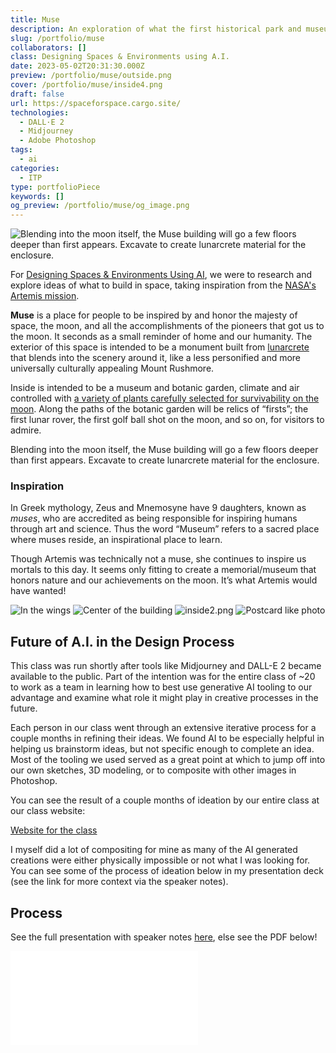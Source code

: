 ```yaml
---
title: Muse
description: An exploration of what the first historical park and museum of the moon might look like using generative AI art tooling.
slug: /portfolio/muse
collaborators: []
class: Designing Spaces & Environments using A.I.
date: 2023-05-02T20:31:30.000Z
preview: /portfolio/muse/outside.png
cover: /portfolio/muse/inside4.png
draft: false
url: https://spaceforspace.cargo.site/
technologies:
  - DALL·E 2
  - Midjourney
  - Adobe Photoshop
tags:
  - ai
categories:
  - ITP
type: portfolioPiece
keywords: []
og_preview: /portfolio/muse/og_image.png
---
```


![Blending into the moon itself, the Muse building will go a few floors deeper than first appears. Excavate to create lunarcrete material for the enclosure.](/portfolio/muse/outside.png)

For [Designing Spaces & Environments Using AI](https://spaceforspace.cargo.site/About), we were to research and explore ideas of what to build in space, taking inspiration from the [NASA's Artemis mission](https://www.nasa.gov/specials/artemis/).

********Muse******** is a place for people to be inspired by and honor the majesty of space, the moon, and all the accomplishments of the pioneers that got us to the moon. It seconds as a small reminder of home and our humanity. The exterior of this space is intended to be a monument built from [lunarcrete](https://en.wikipedia.org/wiki/Lunarcrete) that blends into the scenery around it, like a less personified and more universally culturally appealing Mount Rushmore.

Inside is intended to be a museum and botanic garden, climate and air controlled with [a variety of plants carefully selected for survivability on the moon](https://phys.org/news/2013-11-moon-nasa.html). Along the paths of the botanic garden will be relics of “firsts”; the first lunar rover, the first golf ball shot on the moon, and so on, for visitors to admire.

Blending into the moon itself, the Muse building will go a few floors deeper than first appears. Excavate to create lunarcrete material for the enclosure.

### Inspiration

In Greek mythology, Zeus and Mnemosyne have 9 daughters, known as *muses*, who are accredited as being responsible for inspiring humans through art and science. Thus the word “Museum” refers to a sacred place where muses reside, an inspirational place to learn. 

Though Artemis was technically not a muse, she continues to inspire us mortals to this day. It seems only fitting to create a memorial/museum that honors nature and our achievements on the moon. It’s what Artemis would have wanted!

![In the wings](/portfolio/muse/inside3.png)
![Center of the building](/portfolio/muse/inside1.png)
![inside2.png](/portfolio/muse/inside2.png)
![Postcard like photo](/portfolio/muse/inside4.png)

## Future of A.I. in the Design Process

This class was run shortly after tools like Midjourney and DALL-E 2 became available to the public. Part of the intention was for the entire class of ~20 to work as a team in learning how to best use generative AI tooling to our advantage and examine what role it might play in creative processes in the future.

Each person in our class went through an extensive iterative process for a couple months in refining their ideas. We found AI to be especially helpful in helping us brainstorm ideas, but not specific enough to complete an idea. Most of the tooling we used served as a great point at which to jump off into our own sketches, 3D modeling, or to composite with other images in Photoshop.

You can see the result of a couple months of ideation by our entire class at our class website:

[Website for the class](https://spaceforspace.cargo.site/)

I myself did a lot of compositing for mine as many of the AI generated creations were either physically impossible or not what I was looking for. You can see some of the process of ideation below in my presentation deck (see the link for more context via the speaker notes).


## Process

See the full presentation with speaker notes [here](https://docs.google.com/presentation/d/1lO2AwpowMiUnwX06Rhcm1jBUWzDP5PjrXXmEWIdUdRI/edit?usp=sharing), else see the PDF below!

![Process presentation](/portfolio/muse/presentation.pdf)

